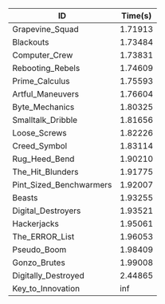 |ID|Time(s)|
|-|-|
|Grapevine_Squad|1.71913|
|Blackouts|1.73484|
|Computer_Crew|1.73831|
|Rebooting_Rebels|1.74609|
|Prime_Calculus|1.75593|
|Artful_Maneuvers|1.76604|
|Byte_Mechanics|1.80325|
|Smalltalk_Dribble|1.81656|
|Loose_Screws|1.82226|
|Creed_Symbol|1.83114|
|Rug_Heed_Bend|1.90210|
|The_Hit_Blunders|1.91775|
|Pint_Sized_Benchwarmers|1.92007|
|Beasts|1.93255|
|Digital_Destroyers|1.93521|
|Hackerjacks|1.95061|
|The_ERROR_List|1.96053|
|Pseudo_Boom|1.98409|
|Gonzo_Brutes|1.99008|
|Digitally_Destroyed|2.44865|
|Key_to_Innovation|inf|

